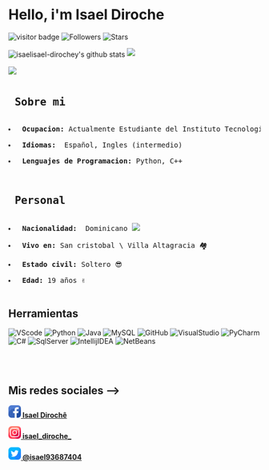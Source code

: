 <h1> Hello, i'm <b>Isael Diroche</b></h1>

![visitor badge](https://visitor-badge.glitch.me/badge?page_id=isael-diroche.isael-diroche)
![Followers](https://img.shields.io/github/followers/isael-diroche)
![Stars](https://img.shields.io/github/stars/isael-diroche?label=stars&logo=Profile%20stars&logoColor=g)


<img align="center" src="https://github-readme-stats.vercel.app/api?username=isael-diroche&show_icons=true&include_all_commits=true&theme=dark&hide_border=false" alt="isaelisael-dirochey's github stats" /> ![](https://github-readme-streak-stats.herokuapp.com/?user=isael-diroche&theme=dark&hide_border=false)

<img align="center" src="https://github-readme-stats.vercel.app/api/top-langs/?username=isael-diroche&layout=compact&theme=dark&hide_border=false" />


<pre>
<h2> Sobre mi</h2>
<li> <b>Ocupacion: </b>Actualmente Estudiante del Instituto Tecnologico de las Americas (ITLA)</li>
<li> <b>Idiomas: </b> Español, Ingles (intermedio)</li>
<li> <b>Lenguajes de Programacion: </b>Python, C++</li>
</pre>
<pre>
<h2> Personal</h2>
<li> <b>Nacionalidad: </b> Dominicano <img height="15" src="https://cdn.countryflags.com/thumbs/dominican-republic/flag-400.png"></li>
<li> <b>Vivo en: </b>San cristobal \ Villa Altagracia 🏘</li>
<li> <b>Estado civil: </b>Soltero 😎</li>
<li> <b>Edad: </b>19 años ✌️</li>
</pre>

<h2>Herramientas</h2>

![VScode](https://img.shields.io/badge/-Vscode-blue?style=for-the-badge&logo=visualstudiocode)
![Python](https://img.shields.io/badge/-Python-succes?style=for-the-badge&logo=python)
![Java](https://img.shields.io/badge/-java-red?style=for-the-badge&logo=java)
![MySQL](https://img.shields.io/badge/-MySQL-blue?style=for-the-badge&logo=mysql)
![GitHub](https://img.shields.io/badge/-GitHub-black?style=for-the-badge&logo=github)
![VisualStudio](https://img.shields.io/badge/-VisualStudio-blueviolet?style=for-the-badge&logo=visualstudio)
![PyCharm](https://img.shields.io/badge/-Pycharm-green?style=for-the-badge&logo=Pycharm)
![C#](https://img.shields.io/badge/-Csharp-blue?style=for-the-badge&logo=csharp)
![SqlServer](https://img.shields.io/badge/-SqlServer-red?style=for-the-badge&logo=microsoftsqlserver)
![IntellijIDEA](https://img.shields.io/badge/-IntellijIDEA-blueviolet?style=for-the-badge&logo=intellijidea)
![NetBeans](https://img.shields.io/badge/-NetBeans-black?style=for-the-badge&logo=apachenetbeanside)

<br />
<br />

## Mis redes sociales -->

<a align="center" href="https://www.facebook.com/isaelDD/" ><img src="iconos/facebook.png" widht="25" height="25"><b> Isael Dirochê </b></a>

<a align="center" href="https://www.instagram.com/_isael_diroche_/" ><img src="iconos/instagram.png" widht="25" height="25"><b> isael_diroche_ </b></a>

<a align="center" href="https://twitter.com/isael93687404" ><img src="iconos/gorjeo.png" widht="25" height="25"><b> @isael93687404 </b></a>
